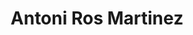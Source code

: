---
title: Antoni Ros Martinez
organization: Humanitaran OpenStreetMap Team
talk: "Damage Assessment"
permalink: /speakers/#antoni-ros-martinez
---